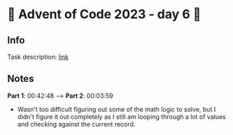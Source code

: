 # 🎄 Advent of Code 2023 - day 6 🎄

## Info

Task description: [link](https://adventofcode.com/2023/day/6)

## Notes
**Part 1**: 00:42:48 --> **Part 2**: 00:03:59
* Wasn't too difficult figuring out some of the math logic to solve, but I didn't figure it out completely as I still am looping through a lot of values and checking against the current record.